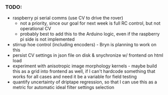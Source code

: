 ### TODO:

- raspberry pi serial comms (use CV to drive the rover)
    - not a priority, since our goal for next week is full RC control, but not operational CV
    - probably best to add this to the Arduino logic, even if the raspberry pi side is not implemented
- stirrup hoe control (including encoders) - Bryn is planning to work on this
- persist CV settings in json file on disk & snychronize w/ frontend on html load
- experiment with anisotropic image morphology kernels - maybe build this as a grid into frontend as well, if I can't hardcode something that works for all cases and need it be a variable for field testing
- quantify uncertainty of driptape regression, so that I can use this as a metric for automatic ideal filter settings selection